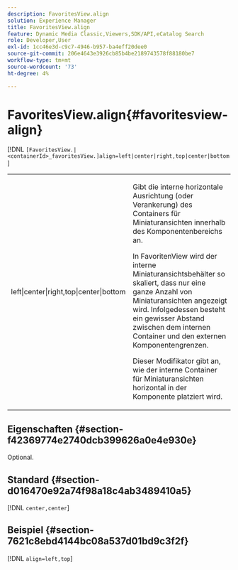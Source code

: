 ```yaml
---
description: FavoritesView.align
solution: Experience Manager
title: FavoritesView.align
feature: Dynamic Media Classic,Viewers,SDK/API,eCatalog Search
role: Developer,User
exl-id: 1cc46e3d-c9c7-4946-b957-ba4eff20dee0
source-git-commit: 206e4643e3926cb85b4be2189743578f88180be7
workflow-type: tm+mt
source-wordcount: '73'
ht-degree: 4%

---
```


# FavoritesView.align{#favoritesview-align}

[!DNL `[FavoritesView.|<containerId>_favoritesView.]align=left|center|right,top|center|bottom`]

<table id="table_2B109D2F91E64B5382B31921C3780FA5"> 
 <tbody> 
  <tr> 
   <td colname="col1"> <p><span class="codeph"> left|center|right,top|center|bottom</span> </p> </td> 
   <td colname="col2"> <p> Gibt die interne horizontale Ausrichtung (oder Verankerung) des Containers für Miniaturansichten innerhalb des Komponentenbereichs an. </p> <p>In FavoritenView wird der interne Miniaturansichtsbehälter so skaliert, dass nur eine ganze Anzahl von Miniaturansichten angezeigt wird. Infolgedessen besteht ein gewisser Abstand zwischen dem internen Container und den externen Komponentengrenzen. </p> <p>Dieser Modifikator gibt an, wie der interne Container für Miniaturansichten horizontal in der Komponente platziert wird. </p> </td> 
  </tr> 
 </tbody> 
</table>

## Eigenschaften {#section-f42369774e2740dcb399626a0e4e930e}

Optional.

## Standard {#section-d016470e92a74f98a18c4ab3489410a5}

[!DNL `center,center`]

## Beispiel {#section-7621c8ebd4144bc08a537d01bd9c3f2f}

[!DNL `align=left,top`]
